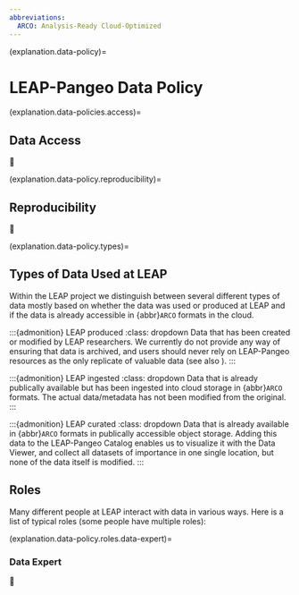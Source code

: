 ```yaml
---
abbreviations:
  ARCO: Analysis-Ready Cloud-Optimized
---
```


(explanation.data-policy)=

# LEAP-Pangeo Data Policy

(explanation.data-policies.access)=

## Data Access

🚧

(explanation.data-policy.reproducibility)=

## Reproducibility

🚧

(explanation.data-policy.types)=

## Types of Data Used at LEAP

Within the LEAP project we distinguish between several different types of data mostly based on whether the data was used or produced at LEAP and if the data is already accessible in {abbr}`ARCO` formats in the cloud.

:::\{admonition} LEAP produced
:class: dropdown
Data that has been created or modified by LEAP researchers. We currently do not provide any way of ensuring that data is archived, and users should never rely on LEAP-Pangeo resources as the only replicate of valuable data (see also [](guides.data.ingestion)).
:::

:::\{admonition} LEAP ingested
:class: dropdown
Data that is already publically available but has been ingested into cloud storage in {abbr}`ARCO` formats. The actual data/metadata has not been modified from the original.
:::

:::\{admonition} LEAP curated
:class: dropdown
Data that is already available in  {abbr}`ARCO` formats in publically accessible object storage. Adding this data to the LEAP-Pangeo Catalog enables us to visualize it with the Data Viewer, and collect all datasets of importance in one single location, but none of the data itself is modified.
:::

## Roles

Many different people at LEAP interact with data in various ways. Here is a list of typical roles (some people have multiple roles):

(explanation.data-policy.roles.data-expert)=

### Data Expert

🚧
